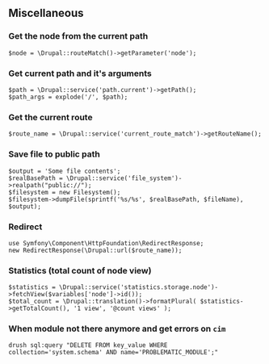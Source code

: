 ## Miscellaneous
### Get the node from the current path
```
$node = \Drupal::routeMatch()->getParameter('node');
```

### Get current path and it's arguments
```
$path = \Drupal::service('path.current')->getPath();
$path_args = explode('/', $path);
```

### Get the current route
```
$route_name = \Drupal::service('current_route_match')->getRouteName();
```

### Save file to public path
```
$output = 'Some file contents';
$realBasePath = \Drupal::service('file_system')->realpath("public://");
$filesystem = new Filesystem();
$filesystem->dumpFile(sprintf('%s/%s', $realBasePath, $fileName), $output);
```

### Redirect
```
use Symfony\Component\HttpFoundation\RedirectResponse;
new RedirectResponse(\Drupal::url($route_name));
```

### Statistics (total count of node view)
```
$statistics = \Drupal::service('statistics.storage.node')->fetchView($variables['node']->id());
$total_count = \Drupal::translation()->formatPlural( $statistics->getTotalCount(), '1 view', '@count views' );
```

### When module not there anymore and get errors on `cim`
```
drush sql:query "DELETE FROM key_value WHERE collection='system.schema' AND name='PROBLEMATIC_MODULE';"
```
